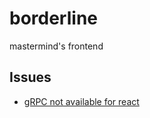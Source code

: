 # borderline
mastermind's frontend

## Issues
- [gRPC not available for react](https://github.com/googleapis/nodejs-dialogflow/issues/286)